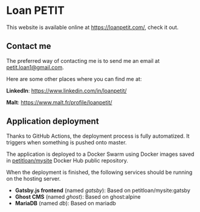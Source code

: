 # Loan PETIT

This website is available online at <https://loanpetit.com/>, check it out.

## Contact me

The preferred way of contacting me is to send me an email at <petit.loan1@gmail.com>.

Here are some other places where you can find me at:

**LinkedIn**: <https://www.linkedin.com/in/loanpetit/>

**Malt**: <https://www.malt.fr/profile/loanpetit/>

## Application deployment

Thanks to GitHub Actions, the deployment process is fully automatized.
It triggers when something is pushed onto master.

The application is deployed to a Docker Swarm using Docker images saved in [petitloan/mysite](https://hub.docker.com/r/petitloan/mysite/) Docker Hub public repository.

When the deployment is finished, the following services should be running on the hosting server.
- **Gatsby.js frontend** (named *gatsby*): Based on petitloan/mysite:gatsby
- **Ghost CMS** (named *ghost*): Based on ghost:alpine
- **MariaDB** (named *db*): Based on mariadb

